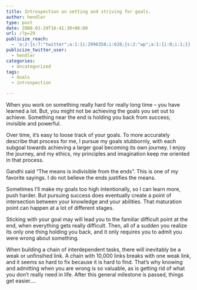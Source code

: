 ```yaml
---
title: Introspection on setting and striving for goals.
author: hendler
type: post
date: 2008-01-29T16:41:30+00:00
url: /?p=29
publicize_reach:
  - 'a:2:{s:7:"twitter";a:1:{i:2996358;i:628;}s:2:"wp";a:1:{i:0;i:1;}}'
publicize_twitter_user:
  - hendler
categories:
  - Uncategorized
tags:
  - Goals
  - introspection

---
```

When you work on something really hard for really long time &#8211; you have learned a lot. But, you might not be achieving the goals you set out to achieve. Something near the end is holding you back from success; invisible and powerful.

Over time, it&#8217;s easy to loose track of your goals. To more accurately describe that process for me, I pursue my goals stubbornly, with each subgoal towards achieving a larger goal becoming its own journey. I enjoy the journey, and my ethics, my principles and imagination keep me oriented in that process.

Gandhi said &#8220;The means is indivisible from the ends&#8221;. This is one of my favorite sayings. I do not believe the ends justifies the means.

Sometimes I&#8217;ll make my goals too high intentionally, so I can learn more, push harder. But pursuing success does eventually create a point of intersection between your knowledge and your abilities. That maturation point can happen at a lot of different stages.

Sticking with your goal may will lead you to the familiar difficult point at the end, when everything gets really difficult. Then, all of a sudden you realize its only one thing holding you back, and it only requires you to admit you were wrong about something.

When building a chain of interdependent tasks, there will inevitably be a weak or unfinsihed link. A chain with 10,000 links breaks with one weak link, and it seems so hard to fix because it is hard to find. That&#8217;s why knowing and admitting when you are wrong is so valuable, as is getting rid of what you don&#8217;t really need in life. After this general milestone is passed, things get easier&#8230;.